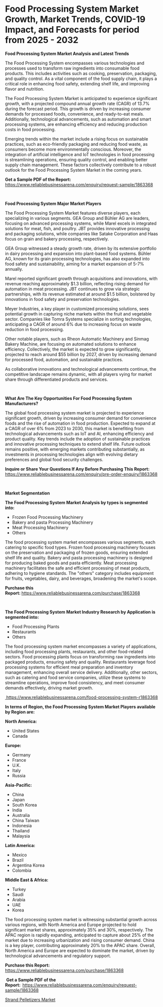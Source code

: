 <p><h1>Food Processing System Market Growth, Market Trends, COVID-19 Impact, and Forecasts for period from 2025 - 2032</h1></p><p><strong>Food Processing System Market Analysis and Latest Trends</strong></p>
<p><p>The Food Processing System encompasses various technologies and processes used to transform raw ingredients into consumable food products. This includes activities such as cooking, preservation, packaging, and quality control. As a vital component of the food supply chain, it plays a critical role in enhancing food safety, extending shelf life, and improving flavor and nutrition.</p><p>The Food Processing System Market is anticipated to experience significant growth, with a projected compound annual growth rate (CAGR) of 13.7% during the forecast period. This growth is driven by increasing consumer demands for processed foods, convenience, and ready-to-eat meals. Additionally, technological advancements, such as automation and smart processing systems, are enhancing efficiency and reducing production costs in food processing.</p><p>Emerging trends within the market include a rising focus on sustainable practices, such as eco-friendly packaging and reducing food waste, as consumers become more environmentally conscious. Moreover, the integration of artificial intelligence and IoT technologies in food processing is streamlining operations, ensuring quality control, and enabling better supply chain management. These factors collectively contribute to a robust outlook for the Food Processing System Market in the coming years.</p></p>
<p><strong>Get a Sample PDF of the Report:&nbsp;</strong> <a href="https://www.reliablebusinessarena.com/enquiry/request-sample/1863368?utm_campaign=2225&utm_medium=2&utm_source=Github&utm_content=ia&utm_term=19022025&utm_id=food-processing-system">https://www.reliablebusinessarena.com/enquiry/request-sample/1863368</a></p>
<p>&nbsp;</p>
<p><strong>Food Processing System Major Market Players</strong></p>
<p><p>The Food Processing System Market features diverse players, each specializing in various segments. GEA Group and Bühler AG are leaders, focusing on advanced processing systems, while Marel excels in integrated solutions for meat, fish, and poultry. JBT provides innovative processing and packaging solutions, while companies like Satake Corporation and Haas focus on grain and bakery processing, respectively.</p><p>GEA Group witnessed a steady growth rate, driven by its extensive portfolio in dairy processing and expansion into plant-based food systems. Bühler AG, known for its grain processing technologies, has also expanded into food safety and sustainability, aiming for a market expansion of 5-7% annually.</p><p>Marel reported significant growth through acquisitions and innovations, with revenue reaching approximately $1.3 billion, reflecting rising demand for automation in meat processing. JBT continues to grow via strategic partnerships, with its revenue estimated at around $1.5 billion, bolstered by innovations in food safety and preservation technologies.</p><p>Meyer Industries, a key player in customized processing solutions, sees potential growth in capturing niche markets within the fruit and vegetable sector. Companies like Tomra Systems specialize in sorting technologies, anticipating a CAGR of around 6% due to increasing focus on waste reduction in food processing.</p><p>Other notable players, such as Rheon Automatic Machinery and Sinmag Bakery Machine, are focusing on automated solutions to enhance efficiency. Collectively, the market is expected to grow significantly, projected to reach around $55 billion by 2027, driven by increasing demand for processed food, automation, and sustainable practices. </p><p>As collaborative innovations and technological advancements continue, the competitive landscape remains dynamic, with all players vying for market share through differentiated products and services.</p></p>
<p>&nbsp;</p>
<p><strong>What Are The Key Opportunities For Food Processing System Manufacturers?</strong></p>
<p><p>The global food processing system market is projected to experience significant growth, driven by increasing consumer demand for convenience foods and the rise of automation in food production. Expected to expand at a CAGR of over 6% from 2023 to 2030, this market is benefiting from technological advancements such as IoT and AI, enhancing efficiency and product quality. Key trends include the adoption of sustainable practices and innovative processing techniques to extend shelf life. Future outlook remains positive, with emerging markets contributing substantially, as investments in processing technologies align with evolving dietary preferences and global food security challenges.</p></p>
<p><strong>Inquire or Share Your Questions If Any Before Purchasing This Report:</strong> <a href="https://www.reliablebusinessarena.com/enquiry/pre-order-enquiry/1863368?utm_campaign=2225&utm_medium=2&utm_source=Github&utm_content=ia&utm_term=19022025&utm_id=food-processing-system">https://www.reliablebusinessarena.com/enquiry/pre-order-enquiry/1863368</a></p>
<p>&nbsp;</p>
<p><strong>Market Segmentation</strong></p>
<p><strong>The Food Processing System Market Analysis by types is segmented into:</strong></p>
<p><ul><li>Frozen Food Processing Machinery</li><li>Bakery and pasta Processing Machinery</li><li>Meat Processing Machinery</li><li>Others</li></ul></p>
<p><p>The food processing system market encompasses various segments, each catering to specific food types. Frozen food processing machinery focuses on the preservation and packaging of frozen goods, ensuring extended shelf life and quality. Bakery and pasta processing machinery is designed for producing baked goods and pasta efficiently. Meat processing machinery facilitates the safe and efficient processing of meat products, adhering to hygiene standards. The "others" category includes equipment for fruits, vegetables, dairy, and beverages, broadening the market's scope.</p></p>
<p><strong>Purchase this Report:&nbsp;</strong><a href="https://www.reliablebusinessarena.com/purchase/1863368?utm_campaign=2225&utm_medium=2&utm_source=Github&utm_content=ia&utm_term=19022025&utm_id=food-processing-system">https://www.reliablebusinessarena.com/purchase/1863368</a></p>
<p>&nbsp;</p>
<p><strong>The Food Processing System Market Industry Research by Application is segmented into:</strong></p>
<p><ul><li>Food Processing Plants</li><li>Restaurants</li><li>Others</li></ul></p>
<p><p>The food processing system market encompasses a variety of applications, including food processing plants, restaurants, and other food-related sectors. Food processing plants focus on transforming raw ingredients into packaged products, ensuring safety and quality. Restaurants leverage food processing systems for efficient meal preparation and inventory management, enhancing overall service delivery. Additionally, other sectors, such as catering and food service companies, utilize these systems to streamline operations, improve food consistency, and meet consumer demands effectively, driving market growth.</p></p>
<p><a href="https://www.reliablebusinessarena.com/food-processing-system-r1863368?utm_campaign=2225&utm_medium=2&utm_source=Github&utm_content=ia&utm_term=19022025&utm_id=food-processing-system">&nbsp;https://www.reliablebusinessarena.com/food-processing-system-r1863368</a></p>
<p><strong>In terms of Region, the Food Processing System Market Players available by Region are:</strong></p>
<p>
    <p> <strong> North America: </strong>
        <ul>
            <li>United States</li>
            <li>Canada</li>
        </ul>
        </p> 
    <p> <strong> Europe: </strong>
        <ul>
            <li>Germany</li>
            <li>France</li>
            <li>U.K.</li>
            <li>Italy</li>
            <li>Russia</li>
        </ul>
        </p> 
    <p> <strong> Asia-Pacific: </strong>
        <ul>
            <li>China</li>
            <li>Japan</li>
            <li>South Korea</li>
            <li>India</li>
            <li>Australia</li>
            <li>China Taiwan</li>
            <li>Indonesia</li>
            <li>Thailand</li>
            <li>Malaysia</li>
        </ul>
        </p> 
    <p> <strong> Latin America: </strong>
        <ul>
            <li>Mexico</li>
            <li>Brazil</li>
            <li>Argentina Korea</li>
            <li>Colombia</li>
        </ul>
        </p> 
    <p> <strong> Middle East & Africa: </strong>
        <ul>
            <li>Turkey</li>
            <li>Saudi</li>
            <li>Arabia</li>
            <li>UAE</li>
            <li>Korea</li>
        </ul>
    </p>
    </p>
<p><p>The food processing system market is witnessing substantial growth across various regions, with North America and Europe projected to hold significant market shares, approximately 35% and 30%, respectively. The APAC region is rapidly expanding, anticipated to capture about 25% of the market due to increasing urbanization and rising consumer demand. China is a key player, contributing approximately 20% to the APAC share. Overall, North America and Europe are expected to dominate the market, driven by technological advancements and regulatory support.</p></p>
<p><strong>Purchase this Report: </strong><a href="https://www.reliablebusinessarena.com/purchase/1863368?utm_campaign=2225&utm_medium=2&utm_source=Github&utm_content=ia&utm_term=19022025&utm_id=food-processing-system">https://www.reliablebusinessarena.com/purchase/1863368</a></p>
<p>&nbsp;<strong>Get a Sample PDF of the Report:&nbsp;&nbsp;</strong><a href="https://www.reliablebusinessarena.com/enquiry/request-sample/1863368?utm_campaign=2225&utm_medium=2&utm_source=Github&utm_content=ia&utm_term=19022025&utm_id=food-processing-system">https://www.reliablebusinessarena.com/enquiry/request-sample/1863368</a></p>
<p><strong></strong></p>
<p><p><a href="https://github.com/antonioc6hal/Market-Research-Report-List-1/blob/main/strand-pelletizers-market.md?utm_campaign=2225&utm_medium=2&utm_source=Github&utm_content=ia&utm_term=19022025&utm_id=food-processing-system">Strand Pelletizers Market</a></p></p>